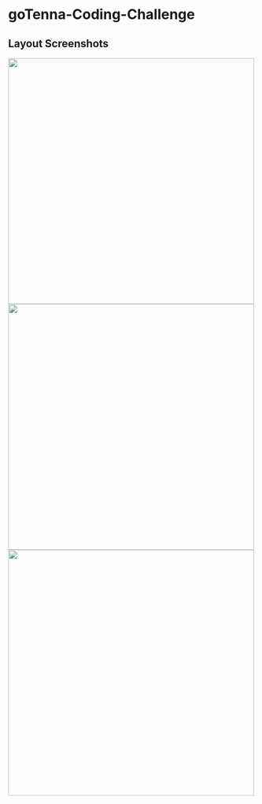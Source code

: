 # goTenna-Coding-Challenge
## Layout Screenshots

<img src="list.png" width="500">
<img src="map.png" width="500">
<img src="user location.png" width="500">
